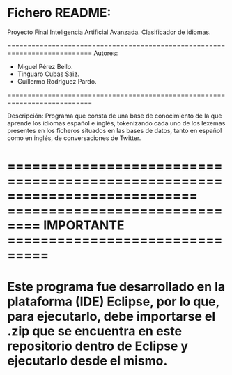 Fichero README:
===========================================================================

Proyecto Final Inteligencia Artificial Avanzada.
Clasificador de idiomas.

===========================================================================
Autores:
   - Miguel Pérez Bello.
   - Tinguaro Cubas Saiz.
   - Guillermo Rodríguez Pardo.

===========================================================================

Descripción: 
   Programa que consta de una base de conocimiento de la que aprende los idiomas
 español e inglés, tokenizando cada uno de los lexemas presentes en los ficheros
 situados en las bases de datos, tanto en español como en inglés, de conversaciones
 de Twitter.
 
===========================================================================
==============================   IMPORTANTE ===============================
===========================================================================
   Este programa fue desarrollado en la plataforma (IDE) Eclipse, por lo 
 que, para ejecutarlo, debe importarse el .zip que se encuentra en este 
 repositorio dentro de Eclipse y ejecutarlo desde el mismo.
 ===========================================================================
